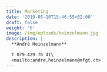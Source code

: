 ```yaml
---
title: Marketing
date: '2019-05-10T15:46:55+02:00'
draft: false
weight: '6'
image: /img/uploads/heinzelmann.jpg
description: |-
  **André Heinzelmann**

  T 079 429 76 41\
  <mailto:andre.heinzelmann@mfgt.ch>
---
```



